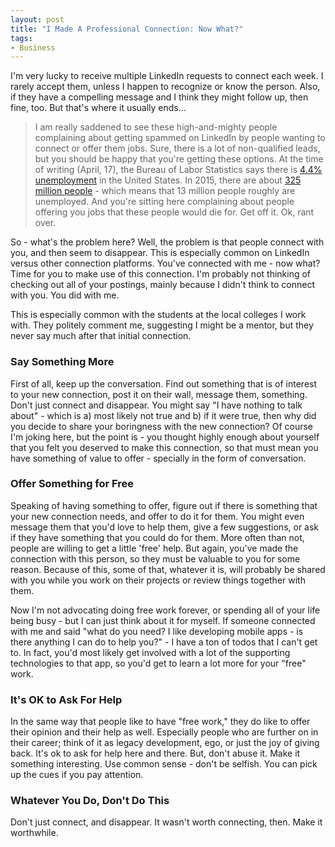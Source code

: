 ```yaml
---
layout: post
title: "I Made A Professional Connection: Now What?"
tags:
- Business
---
```

I'm very lucky to receive multiple LinkedIn requests to connect each week. I rarely accept them, unless I happen to recognize or know the person.  Also, if they have a compelling message and I think they might follow up, then fine, too.  But that's where it usually ends...

> I am really saddened to see these high-and-mighty people complaining about getting spammed on LinkedIn by people wanting to connect or offer them jobs.  Sure, there is a lot of non-qualified leads, but you should be happy that you're getting these options.  At the time of writing (April, 17), the Bureau of Labor Statistics says there is [4.4% unemployment](https://data.bls.gov/timeseries/LNS14000000) in the United States.  In 2015, there are about [325 million people](https://www.census.gov/popclock/) - which means that 13 million people roughly are unemployed.  And you're sitting here complaining about people offering you jobs that these people would die for.  Get off it.  Ok, rant over.

So - what's the problem here?  Well, the problem is that people connect with you, and then seem to disappear.  This is especially common on LinkedIn versus other connection platforms.  You've connected with me - now what?  Time for you to make use of this connection.  I'm probably not thinking of checking out all of your postings, mainly because I didn't think to connect with you.  You did with me. 

This is especially common with the students at the local colleges I work with.  They politely comment me, suggesting I might be a mentor, but they never say much after that initial connection.

### Say Something More

First of all, keep up the conversation.  Find out something that is of interest to your new connection, post it on their wall, message them, something.  Don't just connect and disappear.  You might say "I have nothing to talk about" - which is a) most likely not true and b) if it were true, then why did you decide to share your boringness with the new connection? Of course I'm joking here, but the point is - you thought highly enough about yourself that you felt you deserved to make this connection, so that must mean you have something of value to offer - specially in the form of conversation.

### Offer Something for Free

Speaking of having something to offer, figure out if there is something that your new connection needs, and offer to do it for them.  You might even message them that you'd love to help them, give a few suggestions, or ask if they have something that you could do for them.  More often than not, people are willing to get a little 'free' help.  But again, you've made the connection with this person, so they must be valuable to you for some reason.  Because of this, some of that, whatever it is, will probably be shared with you while you work on their projects or review things together with them.  

Now I'm not advocating doing free work forever, or spending all of your life being busy - but I can just think about it for myself.  If someone connected with me and said "what do you need? I like developing mobile apps - is there anything I can do to help you?" - I have a ton of todos that I can't get to.  In fact, you'd most likely get involved with a lot of the supporting technologies to that app, so you'd get to learn a lot more for your "free" work.  

### It's OK to Ask For Help

In the same way that people like to have "free work," they do like to offer their opinion and their help as well.  Especially people who are further on in their career; think of it as legacy development, ego, or just the joy of giving back.  It's ok to ask for help here and there.  But, don't abuse it.  Make it something interesting.  Use common sense - don't be selfish.  You can pick up the cues if you pay attention.

### Whatever You Do, Don't Do This

Don't just connect, and disappear.  It wasn't worth connecting, then.  Make it worthwhile.
